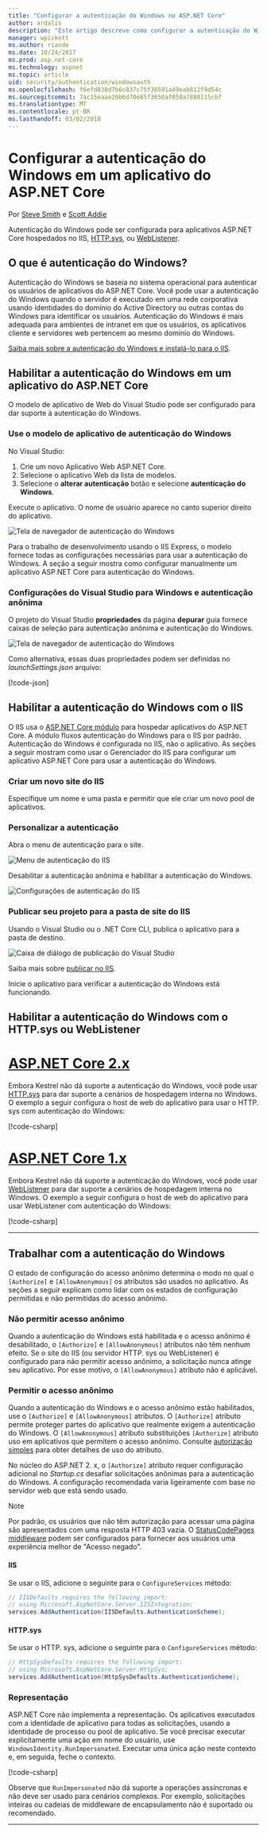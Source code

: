 ```yaml
---
title: "Configurar a autenticação do Windows no ASP.NET Core"
author: ardalis
description: "Este artigo descreve como configurar a autenticação do Windows no ASP.NET Core, usando o IIS, IIS Express, o HTTP. sys e WebListener."
manager: wpickett
ms.author: riande
ms.date: 10/24/2017
ms.prod: asp.net-core
ms.technology: aspnet
ms.topic: article
uid: security/authentication/windowsauth
ms.openlocfilehash: f6efd838d7b6c837c75f36591a49eab812f9d54c
ms.sourcegitcommit: 7ac15eaae20b6d70e65f3650af050a7880115cbf
ms.translationtype: MT
ms.contentlocale: pt-BR
ms.lasthandoff: 03/02/2018
---
```

# <a name="configure-windows-authentication-in-an-aspnet-core-app"></a>Configurar a autenticação do Windows em um aplicativo do ASP.NET Core

Por [Steve Smith](https://ardalis.com) e [Scott Addie](https://twitter.com/Scott_Addie)

Autenticação do Windows pode ser configurada para aplicativos ASP.NET Core hospedados no IIS, [HTTP.sys](xref:fundamentals/servers/httpsys), ou [WebListener](xref:fundamentals/servers/weblistener).

## <a name="what-is-windows-authentication"></a>O que é autenticação do Windows?

Autenticação do Windows se baseia no sistema operacional para autenticar os usuários de aplicativos do ASP.NET Core. Você pode usar a autenticação do Windows quando o servidor é executado em uma rede corporativa usando identidades do domínio do Active Directory ou outras contas do Windows para identificar os usuários. Autenticação do Windows é mais adequada para ambientes de intranet em que os usuários, os aplicativos cliente e servidores web pertencem ao mesmo domínio do Windows.

[Saiba mais sobre a autenticação do Windows e instalá-lo para o IIS](https://docs.microsoft.com/iis/configuration/system.webServer/security/authentication/windowsAuthentication/).

## <a name="enable-windows-authentication-in-an-aspnet-core-app"></a>Habilitar a autenticação do Windows em um aplicativo do ASP.NET Core

O modelo de aplicativo de Web do Visual Studio pode ser configurado para dar suporte à autenticação do Windows.

### <a name="use-the-windows-authentication-app-template"></a>Use o modelo de aplicativo de autenticação do Windows

No Visual Studio:
1. Crie um novo Aplicativo Web ASP.NET Core. 
1. Selecione o aplicativo Web da lista de modelos.
1. Selecione o **alterar autenticação** botão e selecione **autenticação do Windows**. 

Execute o aplicativo. O nome de usuário aparece no canto superior direito do aplicativo.

![Tela de navegador de autenticação do Windows](windowsauth/_static/browser-screenshot.png)

Para o trabalho de desenvolvimento usando o IIS Express, o modelo fornece todas as configurações necessárias para usar a autenticação do Windows. A seção a seguir mostra como configurar manualmente um aplicativo ASP.NET Core para autenticação do Windows.

### <a name="visual-studio-settings-for-windows-and-anonymous-authentication"></a>Configurações do Visual Studio para Windows e autenticação anônima

O projeto do Visual Studio **propriedades** da página **depurar** guia fornece caixas de seleção para autenticação anônima e autenticação do Windows.

![Tela de navegador de autenticação do Windows](windowsauth/_static/vs-auth-property-menu.png)

Como alternativa, essas duas propriedades podem ser definidas no *launchSettings.json* arquivo:

[!code-json[](windowsauth/sample/launchSettings.json?highlight=3-4)]

## <a name="enable-windows-authentication-with-iis"></a>Habilitar a autenticação do Windows com o IIS

O IIS usa o [ASP.NET Core módulo](xref:fundamentals/servers/aspnet-core-module) para hospedar aplicativos do ASP.NET Core. A módulo fluxos autenticação do Windows para o IIS por padrão. Autenticação do Windows é configurada no IIS, não o aplicativo. As seções a seguir mostram como usar o Gerenciador do IIS para configurar um aplicativo ASP.NET Core para usar a autenticação do Windows.

### <a name="create-a-new-iis-site"></a>Criar um novo site do IIS

Especifique um nome e uma pasta e permitir que ele criar um novo pool de aplicativos.

### <a name="customize-authentication"></a>Personalizar a autenticação

Abra o menu de autenticação para o site.

![Menu de autenticação do IIS](windowsauth/_static/iis-authentication-menu.png)

Desabilitar a autenticação anônima e habilitar a autenticação do Windows.

![Configurações de autenticação do IIS](windowsauth/_static/iis-auth-settings.png)

### <a name="publish-your-project-to-the-iis-site-folder"></a>Publicar seu projeto para a pasta de site do IIS

Usando o Visual Studio ou o .NET Core CLI, publica o aplicativo para a pasta de destino.

![Caixa de diálogo de publicação do Visual Studio](windowsauth/_static/vs-publish-app.png)

Saiba mais sobre [publicar no IIS](xref:host-and-deploy/iis/index).

Inicie o aplicativo para verificar a autenticação do Windows está funcionando.

## <a name="enable-windows-authentication-with-httpsys-or-weblistener"></a>Habilitar a autenticação do Windows com o HTTP.sys ou WebListener

# <a name="aspnet-core-2xtabaspnetcore2x"></a>[ASP.NET Core 2.x](#tab/aspnetcore2x)

Embora Kestrel não dá suporte a autenticação do Windows, você pode usar [HTTP.sys](xref:fundamentals/servers/httpsys) para dar suporte a cenários de hospedagem interna no Windows. O exemplo a seguir configura o host de web do aplicativo para usar o HTTP. sys com autenticação do Windows:

[!code-csharp[](windowsauth/sample/Program2x.cs?highlight=9-14)]

# <a name="aspnet-core-1xtabaspnetcore1x"></a>[ASP.NET Core 1.x](#tab/aspnetcore1x)

Embora Kestrel não dá suporte a autenticação do Windows, você pode usar [WebListener](xref:fundamentals/servers/weblistener) para dar suporte a cenários de hospedagem interna no Windows. O exemplo a seguir configura o host de web do aplicativo para usar WebListener com autenticação do Windows:

[!code-csharp[](windowsauth/sample/Program1x.cs?highlight=6-11)]

---

## <a name="work-with-windows-authentication"></a>Trabalhar com a autenticação do Windows

O estado de configuração do acesso anônimo determina o modo no qual o `[Authorize]` e `[AllowAnonymous]` os atributos são usados no aplicativo. As seções a seguir explicam como lidar com os estados de configuração permitidas e não permitidas do acesso anônimo.

### <a name="disallow-anonymous-access"></a>Não permitir acesso anônimo

Quando a autenticação do Windows está habilitada e o acesso anônimo é desabilitado, o `[Authorize]` e `[AllowAnonymous]` atributos não têm nenhum efeito. Se o site do IIS (ou servidor HTTP. sys ou WebListener) é configurado para não permitir acesso anônimo, a solicitação nunca atinge seu aplicativo. Por esse motivo, o `[AllowAnonymous]` atributo não é aplicável.

### <a name="allow-anonymous-access"></a>Permitir o acesso anônimo

Quando a autenticação do Windows e o acesso anônimo estão habilitados, use o `[Authorize]` e `[AllowAnonymous]` atributos. O `[Authorize]` atributo permite proteger partes do aplicativo que realmente exigem a autenticação do Windows. O `[AllowAnonymous]` atributo substituições `[Authorize]` atributo uso em aplicativos que permitem o acesso anônimo. Consulte [autorização simples](xref:security/authorization/simple) para obter detalhes de uso do atributo.

No núcleo do ASP.NET 2. x, o `[Authorize]` atributo requer configuração adicional no *Startup.cs* desafiar solicitações anônimas para a autenticação do Windows. A configuração recomendada varia ligeiramente com base no servidor web que está sendo usado.

> [!NOTE]
> Por padrão, os usuários que não têm autorização para acessar uma página são apresentados com uma resposta HTTP 403 vazia. O [StatusCodePages middleware](xref:fundamentals/error-handling#configuring-status-code-pages) podem ser configurados para fornecer aos usuários uma experiência melhor de "Acesso negado".

#### <a name="iis"></a>IIS

Se usar o IIS, adicione o seguinte para o `ConfigureServices` método: 

```csharp
// IISDefaults requires the following import:
// using Microsoft.AspNetCore.Server.IISIntegration;
services.AddAuthentication(IISDefaults.AuthenticationScheme);
```

#### <a name="httpsys"></a>HTTP.sys

Se usar o HTTP. sys, adicione o seguinte para o `ConfigureServices` método:

```csharp
// HttpSysDefaults requires the following import:
// using Microsoft.AspNetCore.Server.HttpSys;
services.AddAuthentication(HttpSysDefaults.AuthenticationScheme);
```

### <a name="impersonation"></a>Representação

ASP.NET Core não implementa a representação. Os aplicativos executados com a identidade de aplicativo para todas as solicitações, usando a identidade de processo ou pool de aplicativo. Se você precisar executar explicitamente uma ação em nome do usuário, use `WindowsIdentity.RunImpersonated`. Executar uma única ação neste contexto e, em seguida, feche o contexto.

[!code-csharp[](windowsauth/sample/Startup.cs?name=snippet_Impersonate&highlight=10-18)]

Observe que `RunImpersonated` não dá suporte a operações assíncronas e não deve ser usado para cenários complexos. Por exemplo, solicitações inteiras ou cadeias de middleware de encapsulamento não é suportado ou recomendado.

---
